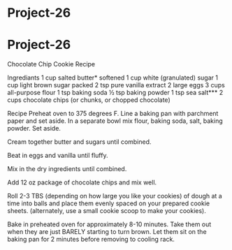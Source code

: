 # Project-26
# Project-26
Chocolate Chip Cookie Recipe



Ingrediants
1 cup salted butter* softened
1 cup white (granulated) sugar
1 cup light brown sugar packed
2 tsp pure vanilla extract
2 large eggs
3 cups all-purpose flour
1 tsp baking soda
½ tsp baking powder
1 tsp sea salt***
2 cups chocolate chips (or chunks, or chopped chocolate)

Recipe
Preheat oven to 375 degrees F. Line a baking pan with parchment paper and set aside.
In a separate bowl mix flour, baking soda, salt, baking powder. Set aside.

Cream together butter and sugars until combined.

Beat in eggs and vanilla until fluffy.

Mix in the dry ingredients until combined.

Add 12 oz package of chocolate chips and mix well.

Roll 2-3 TBS (depending on how large you like your cookies) of dough at a time into balls and place them evenly spaced on your prepared cookie sheets. (alternately, use a small cookie scoop to make your cookies).

Bake in preheated oven for approximately 8-10 minutes. Take them out when they are just BARELY starting to turn brown.
Let them sit on the baking pan for 2 minutes before removing to cooling rack.
